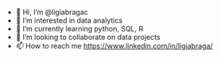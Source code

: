 - 👋 Hi, I’m @ligiabragac
- 👀 I’m interested in data analytics
- 🌱 I’m currently learning python, SQL, R
- 💞️ I’m looking to collaborate on data projects
- 📫 How to reach me https://www.linkedin.com/in/ligiabraga/

<!---
ligiabragac/ligiabragac is a ✨ special ✨ repository because its `README.md` (this file) appears on your GitHub profile.
You can click the Preview link to take a look at your changes.
--->

